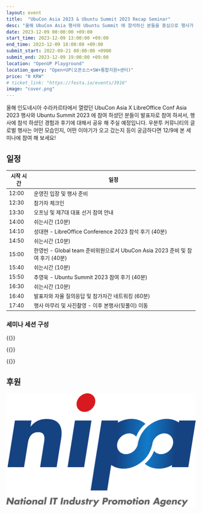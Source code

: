 ```yaml
---
layout: event
title:  "UbuCon Asia 2023 & Ubuntu Summit 2023 Recap Seminar"
desc: "올해 UbuCon Asia 행사와 Ubuntu Summit 에 참석하신 분들을 중심으로 행사가 어땠는지 이야기 하는 시간을 가질 예정입니다."
date: 2023-12-09 00:00:00 +09:00
start_time: 2023-12-09 13:00:00 +09:00
end_time: 2023-12-09 18:00:00 +09:00
submit_start: 2022-09-21 00:00:00 +0900
submit_end: 2023-12-09 19:00:00 +09:00
location: "OpenUP Playground"
location_query: "Open+UP(오픈소스+SW+통합지원+센터)"
price: "0 KRW"
# ticket_link: "https://festa.io/events/3916"
image: "cover.png"
---
```


올해 인도네시아 수라카르타에서 열렸던 UbuCon Asia X LibreOffice Conf Asia 2023 행사와 Ubuntu Summit 2023 에 참여 하셨던 분들이 발표자로 참여 하셔서, 행사에 참석 하셨던 경험과 후기에 대해서 공유 해 주실 예정입니다. 우분투 커뮤니티의 글로벌 행사는 어떤 모습인지, 어떤 이야기가 오고 갔는지 등이 궁금하다면 12/9에 본 세미나에 참여 해 보세요!

## 일정

| 시작 시간 | 일정 |
| --- | --- |
| 12:00 | 운영진 입장 및 행사 준비 |
| 12:30 | 참가자 체크인 |
| 13:30 | 오프닝 및 제7대 대표 선거 참여 안내 |
| 14:00 | 쉬는시간 (10분) |
| 14:10 | 성대현 - LibreOffice Conference 2023 참석 후기 (40분) |
| 14:50 | 쉬는시간 (10분) |
| 15:00 | 한영빈 - Global team 준비위원으로서 UbuCon Asia 2023 준비 및 참여 후기 (40분) |
| 15:40 | 쉬는시간 (10분) |
| 15:50 | 추영욱 - Ubuntu Summit 2023 참여 후기 (40분) |
| 16:30 | 쉬는시간 (10분) |
| 16:40 | 발표자와 자율 질의응답 및 참가자간 네트워킹 (60분) |
| 17:40 | 행사 마무리 및 사진촬영 - 이후 본행사(뒷풀이) 이동 |

### 세미나 세션 구성

 {{<profile
    profile="https://avatars.githubusercontent.com/u/20002?v=4"
    heading="LibreOffice Conference 2023 참석 후기" bold="성대현 - LibreOffice Korea"
    desc="루마니아에서 열렸던 LibreOffice Conference 2023에 참석 했었는데, 그 후기에 대해 이야기 하고자 합니다." >}}

 {{<profile
    profile="https://avatars.githubusercontent.com/u/1916739?v=4"
    heading="Global team 준비위원으로서 UbuCon Asia 2023 준비 및 참여 후기" bold="한영빈 - 우분투한국커뮤니티"
    desc="UbuCon Asia의 Global team 준비위원으로서 준비에 참여하고 실제 행사에 참여하면서 느낀 UbuCon Asia 2023은 어땠는지에 대해 공유 하고자 합니다." >}}

 {{<profile
    profile="https://avatars.githubusercontent.com/u/54111883?v=4"
    heading="Ubuntu Summit 2023 참여 후기" bold="추영욱 - 우분투한국커뮤니티"
    desc="지난달 초 라트비아 리가에서 열렸던 Ubuntu Summit 2023 에 참여한 후기와 흥미롭게 참여한 세션 등에 대해 이야기 하고자 합니다." >}}

## 후원

![NIPA - 장소 지원](./nipa.png)